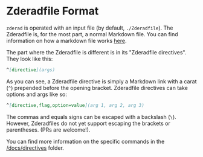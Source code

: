 # Zderadfile Format

`zderad` is operated with an input file (by default, `./Zderadfile`). The
Zderadfile is, for the most part, a normal Markdown file. You can find
information on how a markdown file works
[here](https://www.markdownguide.org/getting-started/).

The part where the Zderadfile is different is in its "Zderadfile directives".
They look like this:

```markdown
^[directive](args)
```

As you can see, a Zderadfile directive is simply a Markdown link with a carat
(`^`) prepended before the opening bracket. Zderadfile directives can take
options and args like so:

```markdown
^[directive,flag,option=value](arg 1, arg 2, arg 3)
```

The commas and equals signs can be escaped with a backslash (`\`). However,
Zderadfiles do not yet support escaping the brackets or parentheses. (PRs are
welcome!).

You can find more information on the specific commands in the
[/docs/directives](/docs/directives/) folder.
